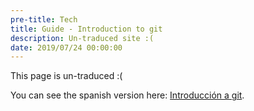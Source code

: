 ```yaml
---
pre-title: Tech
title: Guide - Introduction to git
description: Un-traduced site :(
date: 2019/07/24 00:00:00
---
```


This page is un-traduced :(

You can see the spanish version here: [Introducción a git](/es/tech/guia-introduccion-a-git).
